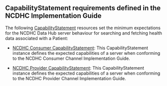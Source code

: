 CapabilityStatement requirements defined in the NCDHC Implementation Guide
---------------------------------------------------------------------------------

The following [CapabilityStatement] resources set the minimum expectations for the NCDHC Data Hub server behaviour for searching and fetching health data associated with a Patient:

- [NCDHC Consumer CapabilityStatement](ncdhc-metadata-consumer.html): This CapabilityStatement instance defines the expected capabilities of a server when conforming to the NCDHC Consumer Channel Implementation Guide.
- [NCDHC Provider CapabilityStatement](ncdhc-metadata-provider.html): This CapabilityStatement instance defines the expected capabilities of a server when conforming to the NCDHC Provider Channel Implementation Guide.

  [CapabilityStatement]: http://hl7.org/fhir/capabilitystatement.html
